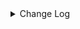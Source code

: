 <details><summary> Change Log </summary>

| Change | Commit | Version |
| --- | --- | --- |
|[Improve] easysearch options (#8951)|https://github.com/apache/seatunnel/commit/349f142962|2.3.10|
|[Fix] Fix error log name for SourceSplitEnumerator implements class (#8817)|https://github.com/apache/seatunnel/commit/55ed90ecaf|2.3.10|
|[Improve] restruct connector common options (#8634)|https://github.com/apache/seatunnel/commit/f3499a6eeb|2.3.10|
|[Improve][dist]add shade check rule (#8136)|https://github.com/apache/seatunnel/commit/51ef800016|2.3.9|
|[Feature][Restapi] Allow metrics information to be associated to logical plan nodes (#7786)|https://github.com/apache/seatunnel/commit/6b7c53d03c|2.3.9|
|[Fix][Connector-V2] Fix known directory create and delete ignore issues (#7700)|https://github.com/apache/seatunnel/commit/e2fb679577|2.3.8|
|[Feature][Doris] Add Doris type converter (#6354)|https://github.com/apache/seatunnel/commit/5189991843|2.3.6|
|[Hotfix] Fix compile error (#6463)|https://github.com/apache/seatunnel/commit/943bd48449|2.3.5|
|[Improve][Connector-V2] Support INFINI Easysearch (#5933)|https://github.com/apache/seatunnel/commit/41e628840a|2.3.5|

</details>
